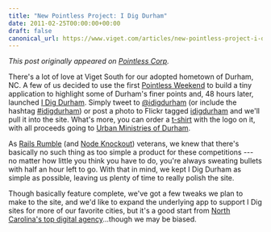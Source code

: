 ```yaml
---
title: "New Pointless Project: I Dig Durham"
date: 2011-02-25T00:00:00+00:00
draft: false
canonical_url: https://www.viget.com/articles/new-pointless-project-i-dig-durham/
---
```


*This post originally appeared on [Pointless
Corp](http://pointlesscorp.com/).*

There's a lot of love at Viget South for our adopted hometown of Durham,
NC. A few of us decided to use the first [Pointless
Weekend](https://viget.com/flourish/pointless-weekend-3-new-pointless-projects) to
build a tiny application to highlight some of Durham's finer points and,
48 hours later, launched [I Dig Durham](http://idigdurham.com/). Simply
tweet to [@idigdurham](https://twitter.com/idigdurham) (or include the
hashtag [#idigdurham](https://twitter.com/search?q=%23idigdurham)) or
post a photo to Flickr
tagged [idigdurham](http://www.flickr.com/photos/tags/idigdurham) and
we'll pull it into the site. What's more, you can order
a [t-shirt](https://idigdurham.spreadshirt.com/) with the logo on it,
with all proceeds going to [Urban Ministries of
Durham](http://www.umdurham.org/).

As [Rails Rumble](http://railsrumble.com/) (and [Node
Knockout](http://nodeknockout.com/)) veterans, we knew that there's
basically no such thing as too simple a product for these competitions
--- no matter how little you think you have to do, you're always
sweating bullets with half an hour left to go. With that in mind, we
kept I Dig Durham as simple as possible, leaving us plenty of time to
really polish the site.

Though basically feature complete, we've got a few tweaks we plan to
make to the site, and we'd like to expand the underlying app to support
I Dig sites for more of our favorite cities, but it's a good start from
[North Carolina's top digital
agency](https://www.viget.com/durham)\...though we may be biased.
